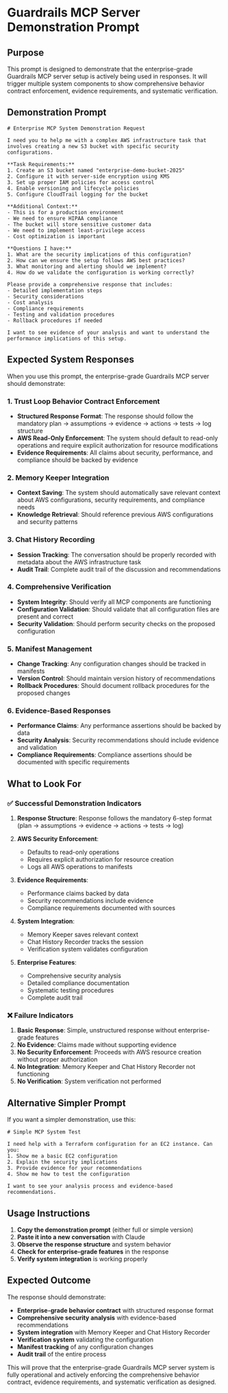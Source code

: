 # Guardrails MCP Server Demonstration Prompt

## Purpose
This prompt is designed to demonstrate that the enterprise-grade Guardrails MCP server setup is actively being used in responses. It will trigger multiple system components to show comprehensive behavior contract enforcement, evidence requirements, and systematic verification.

## Demonstration Prompt

```
# Enterprise MCP System Demonstration Request

I need you to help me with a complex AWS infrastructure task that involves creating a new S3 bucket with specific security configurations. 

**Task Requirements:**
1. Create an S3 bucket named "enterprise-demo-bucket-2025"
2. Configure it with server-side encryption using KMS
3. Set up proper IAM policies for access control
4. Enable versioning and lifecycle policies
5. Configure CloudTrail logging for the bucket

**Additional Context:**
- This is for a production environment
- We need to ensure HIPAA compliance
- The bucket will store sensitive customer data
- We need to implement least-privilege access
- Cost optimization is important

**Questions I have:**
1. What are the security implications of this configuration?
2. How can we ensure the setup follows AWS best practices?
3. What monitoring and alerting should we implement?
4. How do we validate the configuration is working correctly?

Please provide a comprehensive response that includes:
- Detailed implementation steps
- Security considerations
- Cost analysis
- Compliance requirements
- Testing and validation procedures
- Rollback procedures if needed

I want to see evidence of your analysis and want to understand the performance implications of this setup.
```

## Expected System Responses

When you use this prompt, the enterprise-grade Guardrails MCP server should demonstrate:

### 1. **Trust Loop Behavior Contract Enforcement**
- **Structured Response Format**: The response should follow the mandatory plan → assumptions → evidence → actions → tests → log structure
- **AWS Read-Only Enforcement**: The system should default to read-only operations and require explicit authorization for resource modifications
- **Evidence Requirements**: All claims about security, performance, and compliance should be backed by evidence

### 2. **Memory Keeper Integration**
- **Context Saving**: The system should automatically save relevant context about AWS configurations, security requirements, and compliance needs
- **Knowledge Retrieval**: Should reference previous AWS configurations and security patterns

### 3. **Chat History Recording**
- **Session Tracking**: The conversation should be properly recorded with metadata about the AWS infrastructure task
- **Audit Trail**: Complete audit trail of the discussion and recommendations

### 4. **Comprehensive Verification**
- **System Integrity**: Should verify all MCP components are functioning
- **Configuration Validation**: Should validate that all configuration files are present and correct
- **Security Validation**: Should perform security checks on the proposed configuration

### 5. **Manifest Management**
- **Change Tracking**: Any configuration changes should be tracked in manifests
- **Version Control**: Should maintain version history of recommendations
- **Rollback Procedures**: Should document rollback procedures for the proposed changes

### 6. **Evidence-Based Responses**
- **Performance Claims**: Any performance assertions should be backed by data
- **Security Analysis**: Security recommendations should include evidence and validation
- **Compliance Requirements**: Compliance assertions should be documented with specific requirements

## What to Look For

### ✅ **Successful Demonstration Indicators**

1. **Response Structure**: Response follows the mandatory 6-step format (plan → assumptions → evidence → actions → tests → log)

2. **AWS Security Enforcement**: 
   - Defaults to read-only operations
   - Requires explicit authorization for resource creation
   - Logs all AWS operations to manifests

3. **Evidence Requirements**:
   - Performance claims backed by data
   - Security recommendations include evidence
   - Compliance requirements documented with sources

4. **System Integration**:
   - Memory Keeper saves relevant context
   - Chat History Recorder tracks the session
   - Verification system validates configuration

5. **Enterprise Features**:
   - Comprehensive security analysis
   - Detailed compliance documentation
   - Systematic testing procedures
   - Complete audit trail

### ❌ **Failure Indicators**

1. **Basic Response**: Simple, unstructured response without enterprise-grade features
2. **No Evidence**: Claims made without supporting evidence
3. **No Security Enforcement**: Proceeds with AWS resource creation without proper authorization
4. **No Integration**: Memory Keeper and Chat History Recorder not functioning
5. **No Verification**: System verification not performed

## Alternative Simpler Prompt

If you want a simpler demonstration, use this:

```
# Simple MCP System Test

I need help with a Terraform configuration for an EC2 instance. Can you:
1. Show me a basic EC2 configuration
2. Explain the security implications
3. Provide evidence for your recommendations
4. Show me how to test the configuration

I want to see your analysis process and evidence-based recommendations.
```

## Usage Instructions

1. **Copy the demonstration prompt** (either full or simple version)
2. **Paste it into a new conversation** with Claude
3. **Observe the response structure** and system behavior
4. **Check for enterprise-grade features** in the response
5. **Verify system integration** is working properly

## Expected Outcome

The response should demonstrate:
- **Enterprise-grade behavior contract** with structured response format
- **Comprehensive security analysis** with evidence-based recommendations
- **System integration** with Memory Keeper and Chat History Recorder
- **Verification system** validating the configuration
- **Manifest tracking** of any configuration changes
- **Audit trail** of the entire process

This will prove that the enterprise-grade Guardrails MCP server system is fully operational and actively enforcing the comprehensive behavior contract, evidence requirements, and systematic verification as designed.

